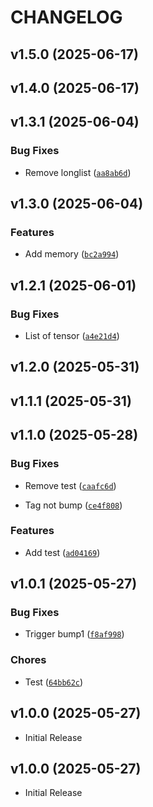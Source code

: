 # CHANGELOG

<!-- version list -->

## v1.5.0 (2025-06-17)


## v1.4.0 (2025-06-17)


## v1.3.1 (2025-06-04)

### Bug Fixes

- Remove longlist
  ([`aa8ab6d`](https://github.com/TaiDuc1001/syk4y/commit/aa8ab6d5978104b24ccece9bc26c4f29985df655))


## v1.3.0 (2025-06-04)

### Features

- Add memory
  ([`bc2a994`](https://github.com/TaiDuc1001/syk4y/commit/bc2a9941cae4db2a8dfec964848d9a82f3b92cc5))


## v1.2.1 (2025-06-01)

### Bug Fixes

- List of tensor
  ([`a4e21d4`](https://github.com/TaiDuc1001/syk4y/commit/a4e21d49afcff425669a73a7f611cd8b84a867e7))


## v1.2.0 (2025-05-31)


## v1.1.1 (2025-05-31)


## v1.1.0 (2025-05-28)

### Bug Fixes

- Remove test
  ([`caafc6d`](https://github.com/TaiDuc1001/syk4y/commit/caafc6d4b42643a0c8ad2041827b76ee2befd49c))

- Tag not bump
  ([`ce4f808`](https://github.com/TaiDuc1001/syk4y/commit/ce4f808cb2408f1335a0271bf382ec9bfdb15da7))

### Features

- Add test
  ([`ad04169`](https://github.com/TaiDuc1001/syk4y/commit/ad04169f86cacb35d82e9d0cc7539bbad90db814))


## v1.0.1 (2025-05-27)

### Bug Fixes

- Trigger bump1
  ([`f8af998`](https://github.com/TaiDuc1001/syk4y/commit/f8af998dc53e0312c9bfaae8e2159b9335d81a10))

### Chores

- Test
  ([`64bb62c`](https://github.com/TaiDuc1001/syk4y/commit/64bb62cb20dcb7dbf9653a8dd8d4f3a9b7b79a3a))


## v1.0.0 (2025-05-27)

- Initial Release

## v1.0.0 (2025-05-27)

- Initial Release
